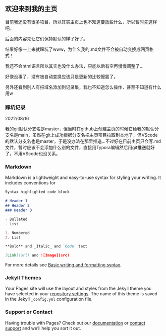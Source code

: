 ## 欢迎来到我的主页

目前我还没有很多项目，所以其实主页上也不知道要放些什么，所以暂时先这样吧。

后面的内容先让它们保持默认的样子好了。

结果好像一上来就踩坑了www，为什么我的.md文件不会被自动变换成网页格式！

我还不会html语言所以其实也没什么办法，只能以后有空再慢慢调整了...

好像没事了，没有被自动变换应该只是更新的比较慢罢了。

另外还看到别人有把域名添加到记录集，我也不知道怎么操作，甚至不知道有什么用w

### 踩坑记录

2022/08/16

我的git默认分支名是master，但当时在github上创建主页的时候它给我的默认分支名是main，虽然在git上成功根据分支名把主页项目拉取到本地了，但VScode的默认分支名也是master，于是没办法在那里推送...不过好在目前主页只会写.md文件，暂时应该不会添加什么别的文件，直接用Typora编辑然后用git推送就好了，不用VScode也没关系。

### Markdown

Markdown is a lightweight and easy-to-use syntax for styling your writing. It includes conventions for

```markdown
Syntax highlighted code block

# Header 1
## Header 2
### Header 3

- Bulleted
- List

1. Numbered
2. List

**Bold** and _Italic_ and `Code` text

[Link](url) and ![Image](src)
```

For more details see [Basic writing and formatting syntax](https://docs.github.com/en/github/writing-on-github/getting-started-with-writing-and-formatting-on-github/basic-writing-and-formatting-syntax).

### Jekyll Themes

Your Pages site will use the layout and styles from the Jekyll theme you have selected in your [repository settings](https://github.com/PinkTheDemon/PinkTheDemon.github.io/settings/pages). The name of this theme is saved in the Jekyll `_config.yml` configuration file.

### Support or Contact

Having trouble with Pages? Check out our [documentation](https://docs.github.com/categories/github-pages-basics/) or [contact support](https://support.github.com/contact) and we’ll help you sort it out.
